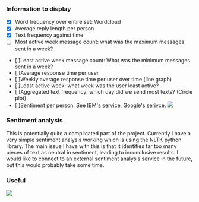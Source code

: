 ### Information to display
- [x] Word frequency over entire set: Wordcloud
- [x] Average reply length per person
- [x] Text frequency against time
- [ ] Most active week message count: what was the maximum messages sent in a week?
- [ ]Least active week message count: What was the minimum messages sent in a week?
- [ ]Average response time per user
- [ ]Weekly average response time per user over time (line graph)
- [ ]Least active week: what week was the user least active?
- [ ]Aggregated text frequency: which day did we send most texts? (Circle plot)
- [ ]Sentiment per person: See [IBM's service](https://cloud.ibm.com/apidocs/natural-language-understanding/natural-language-understanding#sentiment), [Google's serivce](https://cloud.google.com/natural-language/docs/analyzing-sentiment#language-sentiment-string-python). ![](./misc/sentiment_services.jpg)

### Sentiment analysis
This is potentially quite a complicated part of the project. Currently I have a very simple sentiment analysis working which is using the NLTK python library. The main issue I have with this is that it identifies far too many pieces of text as neutral in sentiment, leading to inconclusive results. I would like to connect to an external sentiment analysis service in the future, but this would probably take some time. 

### Useful
![](misc/strftime.png)


